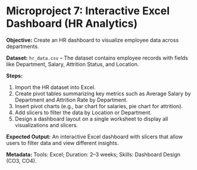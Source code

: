 # Microproject 7: Interactive Excel Dashboard (HR Analytics)

**Objective:** Create an HR dashboard to visualize employee data across departments.

**Dataset:** `hr_data.csv` – The dataset contains employee records with fields like Department, Salary, Attrition Status, and Location.

**Steps:**
1. Import the HR dataset into Excel.
2. Create pivot tables summarizing key metrics such as Average Salary by Department and Attrition Rate by Department.
3. Insert pivot charts (e.g., bar chart for salaries, pie chart for attrition).
4. Add slicers to filter the data by Location or Department.
5. Design a dashboard layout on a single worksheet to display all visualizations and slicers.

**Expected Output:** An interactive Excel dashboard with slicers that allow users to filter data and view different insights.

**Metadata:** Tools: Excel; Duration: 2–3 weeks; Skills: Dashboard Design (CO3, CO4).